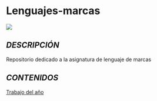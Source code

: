 # **Lenguajes-marcas**
![](https://blogsaverroes.juntadeandalucia.es/marcas1asir/files/2018/10/lenguajes-de-marcas.jpg)
## ***DESCRIPCIÓN***

Repositorio dedicado a la asignatura de lenguaje de marcas

## ***CONTENIDOS***

[Trabajo del año](Tareas/Readme.md)

